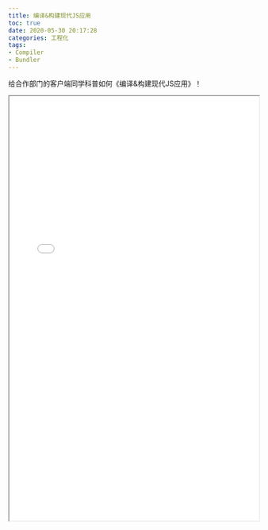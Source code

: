```yaml
---
title: 编译&构建现代JS应用
toc: true
date: 2020-05-30 20:17:28
categories: 工程化
tags:
- Compiler
- Bundler
---
```


给合作部门的客户端同学科普如何《编译&构建现代JS应用》！

<!-- more -->

<iframe width="100%" height="855px" src="/pdfjs/web/viewer.html?file=/pdf/编译%26构建现代JS应用.pdf"></iframe>
